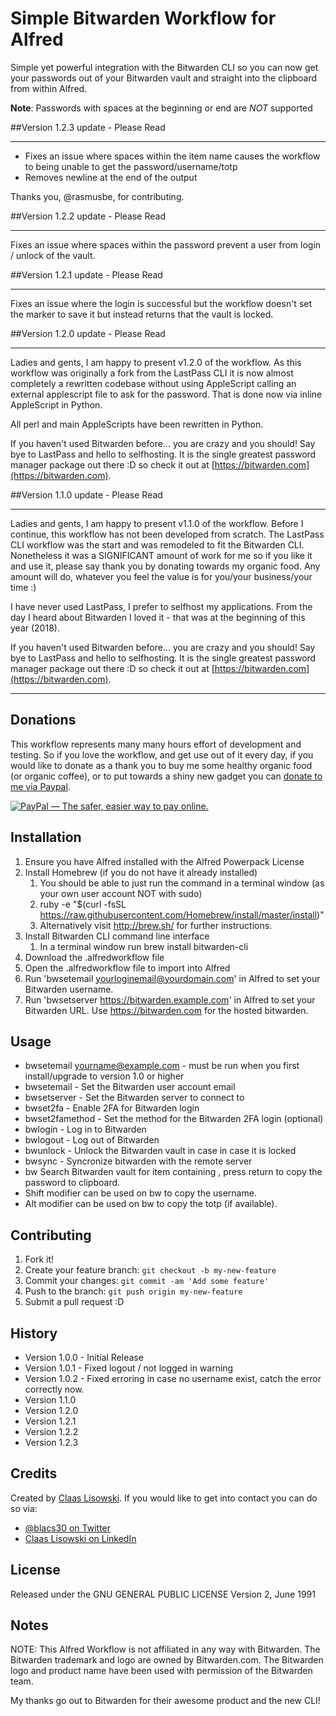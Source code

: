 # Simple Bitwarden Workflow for Alfred

Simple yet powerful integration with the Bitwarden CLI so you can now get your passwords out of your Bitwarden vault and straight into the clipboard from within Alfred.

**Note**: Passwords with spaces at the beginning or end are _NOT_ supported

##Version 1.2.3 update - Please Read

-----
* Fixes an issue where spaces within the item name causes the workflow to being unable to get the password/username/totp
* Removes newline at the end of the output

Thanks you, @rasmusbe, for contributing.

##Version 1.2.2 update - Please Read

-----
Fixes an issue where spaces within the password prevent a user from login / unlock of the vault.

##Version 1.2.1 update - Please Read

-----
Fixes an issue where the login is successful but the workflow doesn't set the marker to save it but instead returns that the vault is locked.

##Version 1.2.0 update - Please Read

-----

Ladies and gents, I am happy to present v1.2.0 of the workflow. 
As this workflow was originally a fork from the LastPass CLI it is now almost completely a rewritten codebase without using AppleScript calling an external applescript file to ask for the password. That is done now via inline AppleScript in Python. 

All perl and main AppleScripts have been rewritten in Python.

If you haven't used Bitwarden before... you are crazy and you should! Say bye to LastPass and hello to selfhosting. It is the single greatest password manager package out there :D so check it out at [https://bitwarden.com](https://bitwarden.com).

##Version 1.1.0 update - Please Read

-----

Ladies and gents, I am happy to present v1.1.0 of the workflow. Before I continue, this workflow has not been developed from scratch. The LastPass CLI workflow was the start and was remodeled to fit the Bitwarden CLI. Nonetheless it was a SIGNIFICANT amount of work for me so if you like it and use it, please say thank you by donating towards my organic food. Any amount will do, whatever you feel the value is for you/your business/your time :)

I have never used LastPass, I prefer to selfhost my applications. From the day I heard about Bitwarden I loved it - that was at the beginning of this year (2018).

If you haven't used Bitwarden before... you are crazy and you should! Say bye to LastPass and hello to selfhosting. It is the single greatest password manager package out there :D so check it out at [https://bitwarden.com](https://bitwarden.com).

-----

## Donations
This workflow represents many many hours effort of development and testing. So if you love the workflow, and get use out of it every day, if you would like to donate as a thank you to buy me some healthy organic food (or organic coffee), or to put towards a shiny new gadget you can [donate to me via Paypal](https://www.paypal.com/cgi-bin/webscr?cmd=_s-xclick&hosted_button_id=K7BXYQ3SQ76J6). 

<a href="https://www.paypal.com/cgi-bin/webscr?cmd=_s-xclick&hosted_button_id=K7BXYQ3SQ76J6" target="_blank"><img src="https://www.paypalobjects.com/en_US/i/btn/btn_donate_SM.gif" border="0" alt="PayPal — The safer, easier way to pay online."></a>


## Installation

1. Ensure you have Alfred installed with the Alfred Powerpack License
3. Install Homebrew (if you do not have it already installed)
	1. You should be able to just run the command in a terminal window (as your own user account NOT with sudo)
	2. ruby -e "$(curl -fsSL https://raw.githubusercontent.com/Homebrew/install/master/install)"
	3. Alternatively visit http://brew.sh/ for further instructions.
4. Install Bitwarden CLI command line interface
	1. In a terminal window run
		brew install bitwarden-cli
5. Download the .alfredworkflow file
6. Open the .alfredworkflow file to import into Alfred
7. Run 'bwsetemail yourloginemail@yourdomain.com' in Alfred to set your Bitwarden username.
8. Run 'bwsetserver https://bitwarden.example.com' in Alfred to set your Bitwarden URL. Use https://bitwarden.com for the hosted bitwarden.

## Usage

* bwsetemail yourname@example.com - must be run when you first install/upgrade to version 1.0 or higher
* bwsetemail - Set the Bitwarden user account email
* bwsetserver - Set the Bitwarden server to connect to
* bwset2fa - Enable 2FA for Bitwarden login
* bwset2famethod - Set the method for the Bitwarden 2FA login (optional)
* bwlogin - Log in to Bitwarden
* bwlogout - Log out of Bitwarden
* bwunlock - Unlock the Bitwarden vault in case in case it is locked
* bwsync - Syncronize bitwarden with the remote server
* bw <query> Search Bitwarden vault for item containing <query>, press return to copy the password to clipboard.
* Shift modifier can be used on bw <query> to copy the username.
* Alt modifier can be used on bw <query> to copy the totp (if available).

## Contributing

1. Fork it!
2. Create your feature branch: `git checkout -b my-new-feature`
3. Commit your changes: `git commit -am 'Add some feature'`
4. Push to the branch: `git push origin my-new-feature`
5. Submit a pull request :D

## History

* Version 1.0.0 - Initial Release
* Version 1.0.1 - Fixed logout / not logged in warning
* Version 1.0.2 - Fixed erroring in case no username exist, catch the error correctly now.
* Version 1.1.0
* Version 1.2.0
* Version 1.2.1
* Version 1.2.2
* Version 1.2.3

## Credits

Created by [Claas Lisowski](https://lisowski-development.com). If you would like to get into contact you can do so via:
* [@blacs30 on Twitter](http://twitter.com/blacs30)
* [Claas Lisowski on LinkedIn](https://www.linkedin.com/in/claas-fridtjof-lisowski-558220b7/)

## License

Released under the GNU GENERAL PUBLIC LICENSE Version 2, June 1991

## Notes
NOTE: This Alfred Workflow is not affiliated in any way with Bitwarden. The Bitwarden trademark and logo are owned by Bitwarden.com. The Bitwarden logo and product name have been used with permission of the Bitwarden team.

My thanks go out to Bitwarden for their awesome product and the new CLI!
